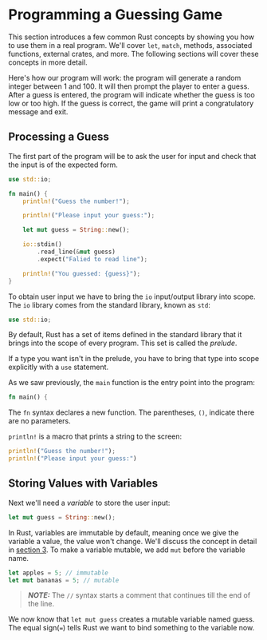 # Programming a Guessing Game
This section introduces a few common Rust concepts by showing you how to use them in a real program. We'll cover `let`, `match`, methods, associated functions, external crates, and more. The following sections will cover these concepts in more detail.

Here's how our program will work: the program will generate a random integer between 1 and 100. It will then prompt the player to enter a guess. After a guess is entered, the program will indicate whether the guess is too low or too high. If the guess is correct, the game will print a congratulatory message and exit.

## Processing a Guess
The first part of the program will be to ask the user for input and check that the input is of the expected form. 

```Rust
use std::io;

fn main() {
    println!("Guess the number!");

    println!("Please input your guess:");

    let mut guess = String::new();

    io::stdin()
        .read_line(&mut guess)
        .expect("Falied to read line");

    println!("You guessed: {guess}");
}
```

To obtain user input we have to bring the `io` input/output library into scope. The `io` library comes from the standard library, known as `std`:

```Rust
use std::io;
```

By default, Rust has a set of items defined in the standard library that it brings into the scope of every program. This set is called the *prelude*.

If a type you want isn't in the prelude, you have to bring that type into scope explicitly with a `use` statement.

As we saw previously, the `main` function is the entry point into the program:

```Rust
fn main() {
```

The `fn` syntax declares a new function. The parentheses, `()`, indicate there are no parameters.

`println!` is a macro that prints a string to the screen:

```Rust
println!("Guess the number!");
println!("Please input your guess:")
```

## Storing Values with Variables
Next we'll need a *variable* to store the user input:

```Rust
let mut guess = String::new();
```

In Rust, variables are immutable by default, meaning once we give the variable a value, the value won't change. We'll discuss the concept in detail in [section 3](3_common_programming_concepts.md). To make a variable mutable, we add `mut` before the variable name.

```Rust
let apples = 5; // immutable
let mut bananas = 5; // mutable
```

> **_NOTE:_** The `//` syntax starts a comment that continues till the end of the line.

We now know that `let mut guess` creates a mutable variable named guess. The equal sign(`=`) tells Rust we want to bind something to the variable now. 
